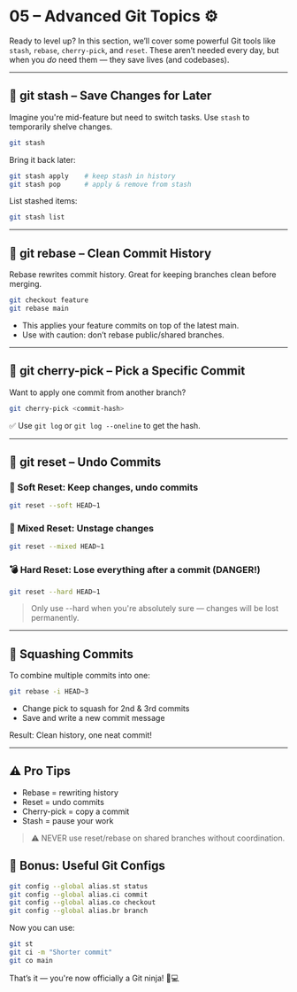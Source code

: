 # 05 – Advanced Git Topics ⚙️

Ready to level up? In this section, we’ll cover some powerful Git tools like `stash`, `rebase`, `cherry-pick`, and `reset`. These aren’t needed every day, but when you *do* need them — they save lives (and codebases).

---

## 🧳 git stash – Save Changes for Later

Imagine you're mid-feature but need to switch tasks. Use `stash` to temporarily shelve changes.

```bash
git stash
```

Bring it back later:
```bash
git stash apply    # keep stash in history
git stash pop      # apply & remove from stash
```

List stashed items:

```bash
git stash list
```

---

## 🧙 git rebase – Clean Commit History
Rebase rewrites commit history. Great for keeping branches clean before merging.

```bash
git checkout feature
git rebase main
```
- This applies your feature commits on top of the latest main.
- Use with caution: don’t rebase public/shared branches.

---

## 🍒 git cherry-pick – Pick a Specific Commit
Want to apply one commit from another branch?
```bash
git cherry-pick <commit-hash>
```
✅ Use `git log` or `git log --oneline` to get the hash.

---

## 🔁 git reset – Undo Commits
### 🧼 Soft Reset: Keep changes, undo commits
```bash
git reset --soft HEAD~1
```

### 🧽 Mixed Reset: Unstage changes
```bash
git reset --mixed HEAD~1
```

### 💣 Hard Reset: Lose everything after a commit (DANGER!)
```bash
git reset --hard HEAD~1
```
> Only use --hard when you're absolutely sure — changes will be lost permanently.

---

## 🎯 Squashing Commits
To combine multiple commits into one:

```bash
git rebase -i HEAD~3
```

- Change pick to squash for 2nd & 3rd commits
- Save and write a new commit message

Result: Clean history, one neat commit!

---

## ⚠️ Pro Tips
- Rebase = rewriting history
- Reset = undo commits
- Cherry-pick = copy a commit
- Stash = pause your work

> ⚠️ NEVER use reset/rebase on shared branches without coordination.

## 🧙 Bonus: Useful Git Configs
```bash
git config --global alias.st status
git config --global alias.ci commit
git config --global alias.co checkout
git config --global alias.br branch
```
Now you can use:
```bash
git st
git ci -m "Shorter commit"
git co main
```

That’s it — you're now officially a Git ninja! 🥷💻








